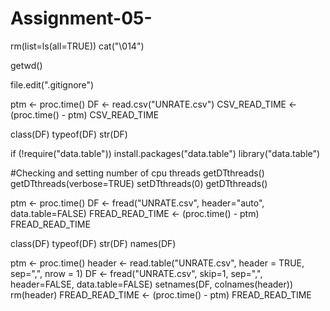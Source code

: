 # Assignment-05-

rm(list=ls(all=TRUE))
cat("\014") 

getwd()

file.edit(".gitignore")

ptm <- proc.time()
DF <- read.csv("UNRATE.csv")
CSV_READ_TIME <- (proc.time() - ptm)
CSV_READ_TIME


class(DF)
typeof(DF)
str(DF)

if (!require("data.table")) install.packages("data.table")
library("data.table")

#Checking and setting number of cpu threads
getDTthreads()
getDTthreads(verbose=TRUE)
setDTthreads(0)
getDTthreads()

ptm <- proc.time()
DF <- fread("UNRATE.csv", header="auto", 
            data.table=FALSE)
FREAD_READ_TIME <- (proc.time() - ptm)
FREAD_READ_TIME

class(DF)
typeof(DF)
str(DF)
names(DF)

ptm <- proc.time()
header <- read.table("UNRATE.csv", header = TRUE,
                     sep=",", nrow = 1)
DF <- fread("UNRATE.csv", skip=1, sep=",",
                  header=FALSE, data.table=FALSE)
setnames(DF, colnames(header))
rm(header)
FREAD_READ_TIME <- (proc.time() - ptm)
FREAD_READ_TIME
